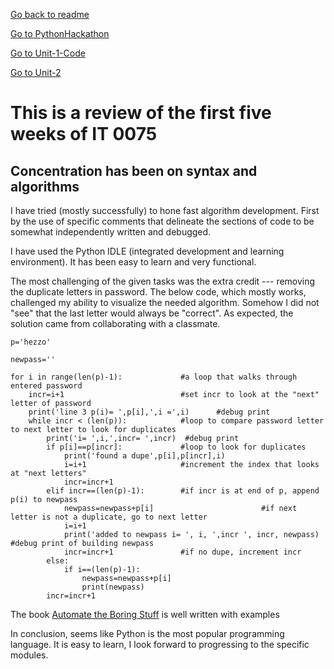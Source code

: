 [Go back to readme](./README.md)

[Go to PythonHackathon](./PythonHackathon.md)

[Go to Unit-1-Code](https://github.com/kschellack/Unit-1-Code)

[Go to Unit-2](https://github.com/kschellack/Unit-2)

# This is a review of the first five weeks of IT 0075 

## Concentration has been on syntax and algorithms

I have tried (mostly successfully) to hone fast algorithm development. 
   First by the use of specific comments that delineate the sections of code to be somewhat independently 
   written and debugged.
   
   I have used the Python IDLE (integrated development and learning environment). It has been easy
   to learn and very functional.
   
   The most challenging of the given tasks was the extra credit --- removing the duplicate letters in password. The
   below code, which mostly works, challenged my ability to visualize the needed algorithm. Somehow I did not "see" that 
   the last letter would always be "correct". As expected, the solution came from collaborating with a classmate.
  
```python3
p='hezzo'

newpass=''

for i in range(len(p)-1):             #a loop that walks through entered password
    incr=i+1                          #set incr to look at the "next" letter of password
    print('line 3 p(i)= ',p[i],',i =',i)      #debug print
    while incr < (len(p)):            #loop to compare password letter to next letter to look for duplicates
        print('i= ',i,',incr= ',incr)  #debug print
        if p[i]==p[incr]:             #loop to look for duplicates
            print('found a dupe',p[i],p[incr],i) 
            i=i+1                     #increment the index that looks at "next letters"
            incr=incr+1
        elif incr==(len(p)-1):        #if incr is at end of p, append p(i) to newpass
            newpass=newpass+p[i]                        #if next letter is not a duplicate, go to next letter
            i=i+1
            print('added to newpass i= ', i, ',incr ', incr, newpass)        #debug print of building newpass
            incr=incr+1               #if no dupe, increment incr
        else:
            if i==(len(p)-1):
                newpass=newpass+p[i]
                print(newpass)
        incr=incr+1

```   
   
The book [Automate the Boring Stuff](https://automatetheboringstuff.com/) is well written with examples

In conclusion, seems like Python is the most popular programming language. It is easy to learn, I look forward to 
progressing to the specific modules.
